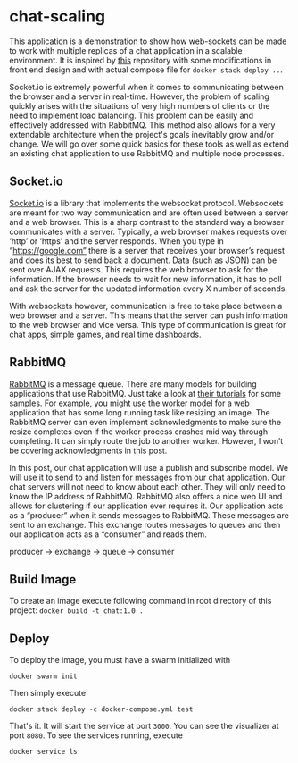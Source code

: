# chat-scaling
This application is a demonstration to show how web-sockets can be made to work with multiple replicas of a chat application in  a scalable environment. It is inspired by [this](https://github.com/john-pettigrew/scaling-socket-io-talk) repository with some modifications in front end design and with actual compose file for `docker stack deploy ..`. 

Socket.io is extremely powerful when it comes to communicating between the browser and a server in real-time. However, the problem of scaling quickly arises with the situations of very high numbers of clients or the need to implement load balancing. This problem can be easily and effectively addressed with RabbitMQ. This method also allows for a very extendable architecture when the project's goals inevitably grow and/or change. We will go over some quick basics for these tools as well as extend an existing chat application to use RabbitMQ and multiple node processes. 

## Socket.io
[Socket.io](http://socket.io/) is a library that implements the websocket protocol. Websockets are meant for two way communication and are often used between a server and a web browser. This is a sharp contrast to the standard way a browser communicates with a server. Typically, a web browser makes requests over ‘http’ or ‘https’ and the server responds. When you type in “https://google.com” there is a server that receives your browser’s request and does its best to send back a document. Data (such as JSON) can be sent over AJAX requests. This requires the web browser to ask for the information. If the browser needs to wait for new information, it has to poll and ask the server for the updated information every X number of seconds.

With websockets however, communication is free to take place between a web browser and a server. This means that the server can push information to the web browser and vice versa. This type of communication is great for chat apps, simple games, and real time dashboards.

## RabbitMQ
[RabbitMQ](https://www.rabbitmq.com/) is a message queue. There are many models for building applications that use RabbitMQ. Just take a look at [their tutorials](https://www.rabbitmq.com/getstarted.html) for some samples. For example, you might use the worker model for a web application that has some long running task like resizing an image. The RabbitMQ server can even implement acknowledgments to make sure the resize completes even if the worker process crashes mid way through completing. It can simply route the job to another worker. However, I won’t be covering acknowledgments in this post.

In this post, our chat application will use a publish and subscribe model. We will use it to send to and listen for messages from our chat application. Our chat servers will not need to know about each other. They will only need to know the IP address of RabbitMQ. RabbitMQ also offers a nice web UI and allows for clustering if our application ever requires it. Our application acts as a “producer” when it sends messages to RabbitMQ. These messages are sent to an exchange. This exchange routes messages to queues and then our application acts as a “consumer” and reads them.

producer -> exchange -> queue -> consumer

## Build Image
To create an image execute following command in root directory of this project:
`docker build -t chat:1.0 .`

## Deploy
To deploy the image, you must have a swarm initialized with

`docker swarm init`

Then simply execute

`docker stack deploy -c docker-compose.yml test`

That's it. It will start the service at port `3000`. You can see the visualizer at port `8080`. To see the services running, execute

`docker service ls`
